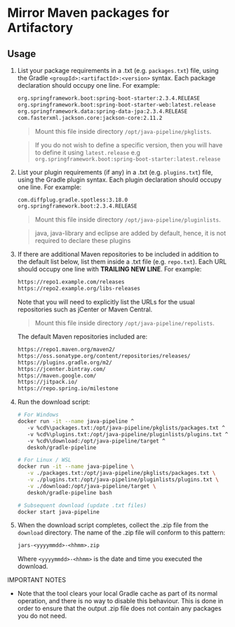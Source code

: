 # Mirror Maven packages for Artifactory

## Usage

1. List your package requirements in a .txt (e.g. `packages.txt`) file, using the Gradle `<groupId>:<artifactId>:<version>` syntax. Each package declaration should occupy one line. For example:

   ```txt
   org.springframework.boot:spring-boot-starter:2.3.4.RELEASE
   org.springframework.boot:spring-boot-starter-web:latest.release
   org.springframework.data:spring-data-jpa:2.3.4.RELEASE
   com.fasterxml.jackson.core:jackson-core:2.11.2
   ```

   > Mount this file inside directory `/opt/java-pipeline/pkglists`.

   > If you do not wish to define a specific version, then you will have to define it using `latest.release` e.g `org.springframework.boot:spring-boot-starter:latest.release`

1. List your plugin requirements (if any) in a .txt (e.g. `plugins.txt`) file, using the Gradle plugin syntax. Each plugin declaration should occupy one line. For example:

   ```txt
   com.diffplug.gradle.spotless:3.18.0
   org.springframework.boot:2.3.4.RELEASE
   ```

   > Mount this file inside directory `/opt/java-pipeline/pluginlists`.

   > java, java-library and eclipse are added by default, hence, it is not required to declare these plugins

1. If there are additional Maven repositories to be included in addition to the default list below, list them inside a .txt file (e.g. `repo.txt`). Each URL should occupy one line with **TRAILING NEW LINE**. For example:

   ```txt
   https://repo1.example.com/releases
   https://repo2.example.org/libs-releases

   ```

   Note that you will need to explicitly list the URLs for the usual repositories such as jCenter or Maven Central.

   > Mount this file inside directory `/opt/java-pipeline/repolists`.

   The default Maven repositories included are:

   ```txt
   https://repo1.maven.org/maven2/
   https://oss.sonatype.org/content/repositories/releases/
   https://plugins.gradle.org/m2/
   https://jcenter.bintray.com/
   https://maven.google.com/
   https://jitpack.io/
   https://repo.spring.io/milestone
   ```

1. Run the download script:

   ```sh
   # For Windows
   docker run -it --name java-pipeline ^
      -v %cd%\packages.txt:/opt/java-pipeline/pkglists/packages.txt ^
      -v %cd%\plugins.txt:/opt/java-pipeline/pluginlists/plugins.txt ^
      -v %cd%\download:/opt/java-pipeline/target ^
      deskoh/gradle-pipeline

   # For Linux / WSL
   docker run -it --name java-pipeline \
      -v ./packages.txt:/opt/java-pipeline/pkglists/packages.txt \
      -v ./plugins.txt:/opt/java-pipeline/pluginlists/plugins.txt \
      -v ./download:/opt/java-pipeline/target \
      deskoh/gradle-pipeline bash

   # Subsequent download (update .txt files)
   docker start java-pipeline
   ```

1. When the download script completes, collect the .zip file from the `download` directory. The name of the .zip file will conform to this pattern:

   ```txt
   jars-<yyyymmdd>-<hhmm>.zip
   ```

   Where `<yyyymmdd>-<hhmm>` is the date and time you executed the download.

IMPORTANT NOTES

 - Note that the tool clears your local Gradle cache as part of its normal
   operation, and there is no way to disable this behaviour. This is done in
   order to ensure that the output .zip file does not contain any packages
   you do not need.